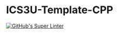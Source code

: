 # ICS3U-Template-CPP

[![GitHub's Super Linter](https://github.com/Miguel-Santacruz/ICS3U-Unit3-04-CPP/workflows/GitHub's%20Super%20Linter/badge.svg)](https://github.com/Miguel-Santacruz/ICS3U-Unit3-04-CPP/actions)
